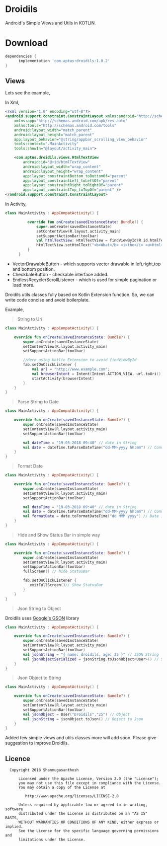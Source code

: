 # Droidils

Android's Simple Views and Utils in KOTLIN. 

# Download

```gradle
dependencies {
      implementation 'com.aptus:droidils:1.0.2'
}
```
Views
-----

Lets see the example,

In Xml,

```xml
<?xml version="1.0" encoding="utf-8"?>
<android.support.constraint.ConstraintLayout xmlns:android="http://schemas.android.com/apk/res/android"
    xmlns:app="http://schemas.android.com/apk/res-auto"
    xmlns:tools="http://schemas.android.com/tools"
    android:layout_width="match_parent"
    android:layout_height="match_parent"
    app:layout_behavior="@string/appbar_scrolling_view_behavior"
    tools:context=".MainActivity"
    tools:showIn="@layout/activity_main">

    <com.aptus.droidils.views.HtmlTextView
        android:id="@+id/htmlTextView"
        android:layout_width="wrap_content"
        android:layout_height="wrap_content"
        app:layout_constraintBottom_toBottomOf="parent"
        app:layout_constraintLeft_toLeftOf="parent"
        app:layout_constraintRight_toRightOf="parent"
        app:layout_constraintTop_toTopOf="parent" />
</android.support.constraint.ConstraintLayout>
```

In Activity,

```kotlin
class MainActivity : AppCompatActivity() {

          override fun onCreate(savedInstanceState: Bundle?) {
              super.onCreate(savedInstanceState)
              setContentView(R.layout.activity_main)
              setSupportActionBar(toolbar)
              val htmlTextView: HtmlTextView = findViewById(R.id.htmlTextView)
              htmlTextView.setHtmlText("<b>What</b> <i>the</i> <u>Html</u>")
          }
      }
```

- VectorDrawableButton - which supports vector drawable in left,right,top and bottom position.
- CheckbaleButton - checkable interface added.
- EndlessRecyclerScrollListener - which is used for simple pagination or load more.

Droidils utils classes fully based on Kotlin Extension function. So, we can write code concise and avoid boilerplate.

Example, 

>String to Uri

```kotlin
class MainActivity : AppCompatActivity() {

    override fun onCreate(savedInstanceState: Bundle?) {
        super.onCreate(savedInstanceState)
        setContentView(R.layout.activity_main)
        setSupportActionBar(toolbar)

        //Here using kotlin Extension to avoid findViewById
        fab.setOnClickListener {
            val url = "http://www.example.com";
            val browserIntent = Intent(Intent.ACTION_VIEW, url.toUri()) // these convert String to Uri using kotlin extension function
            startActivity(browserIntent)
        }
    }
}
```

> Parse String to Date
```kotlin
class MainActivity : AppCompatActivity() {

    override fun onCreate(savedInstanceState: Bundle?) {
        super.onCreate(savedInstanceState)
        setContentView(R.layout.activity_main)
        setSupportActionBar(toolbar)

        val dateTime = "19-03-2018 09:40" // date in String
        val date = dateTime.toParseDateTime("dd-MM-yyyy hh:mm") // Convert into Date.
    }
}
```

> Format Date
```kotlin
class MainActivity : AppCompatActivity() {

    override fun onCreate(savedInstanceState: Bundle?) {
        super.onCreate(savedInstanceState)
        setContentView(R.layout.activity_main)
        setSupportActionBar(toolbar)

        val dateTime = "19-03-2018 09:40" // date in String
        val date = dateTime.toParseDateTime("dd-MM-yyyy hh:mm") // Convert into Date.
        val formatDate = date.toFormatDateTime("dd MMM yyyy") // Date into String by given format
    }
}
```

> Hide and Show Status Bar in simple way
```kotlin
class MainActivity : AppCompatActivity() {

    override fun onCreate(savedInstanceState: Bundle?) {
        super.onCreate(savedInstanceState)
        setContentView(R.layout.activity_main)
        setSupportActionBar(toolbar)
        fullScreen() // hide StatusBar

        fab.setOnClickListener {
           exitFullScreen()// Show StatusBar
        }
    }
}
```

>Json String to Object

Droidils uses [Google's GSON][GSON] library

```kotlin
class MainActivity : AppCompatActivity() {

    override fun onCreate(savedInstanceState: Bundle?) {
        super.onCreate(savedInstanceState)
        setContentView(R.layout.activity_main)
        setSupportActionBar(toolbar)
        val jsonString = "{ name: droidils, age: 25 }" // JSON String
        val jsonObjectSerialized = jsonString.toJsonObject<User>() // Serialized as Object
    }
}
```
>Json Object to String

```kotlin
class MainActivity : AppCompatActivity() {

    override fun onCreate(savedInstanceState: Bundle?) {
        super.onCreate(savedInstanceState)
        setContentView(R.layout.activity_main)
        setSupportActionBar(toolbar)
        val jsonObject = User("Droidils","25") // Object
        val jsonString = jsonObject.toJson() // Object to Json
    }
}
```

Added few simple views and utils classes more will add soon. Please give suggestion to improve Droidils.

Licence
-------

      Copyright 2018 Shanmugasanthosh

          Licensed under the Apache License, Version 2.0 (the "License");
          you may not use this file except in compliance with the License.
          You may obtain a copy of the License at

             http://www.apache.org/licenses/LICENSE-2.0

          Unless required by applicable law or agreed to in writing, software
          distributed under the License is distributed on an "AS IS" BASIS,
          WITHOUT WARRANTIES OR CONDITIONS OF ANY KIND, either express or implied.
          See the License for the specific language governing permissions and
          limitations under the License.
      
      
      
      
      
      
[GSON]: https://github.com/google/gson
